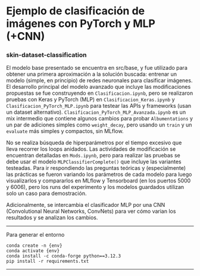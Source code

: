# Ejemplo de clasificación de imágenes con PyTorch y MLP (+CNN)

### skin-dataset-classification

El modelo base presentado se encuentra en src/base, y fue utilizado para obtener una primera aproximación a la solución buscada: entrenar un modelo (simple, en principio) de redes neuronales para clasificar imágenes. El desarrollo principal del modelo avanzado que incluye las modificaciones propuestas se fue construyendo en `Clasificacion.ipynb`, pero se realizaron pruebas con Keras y PyTorch (MLP) en `Clasificacion_Keras.ipynb` y `Clasificacion_PyTorch_MLP.ipynb` para testear las APIs y frameworks (usan un dataset alternativo). `Clasificacion_PyTorch_MLP_Avanzada.ipynb` es un mix intermedio que contiene algunos cambios para probar `Albumentations` y un par de adiciones simples como `weight_decay`, pero usando un `train` y un `evaluate` más simples y compactos, sin MLflow.

No se realiza búsqueda de hiperparámetros por el tiempo excesivo que lleva recorrer los loops anidados. Las actividades de modificación se encuentran detalladas en `Mods.ipynb`, pero para realizar las pruebas se debe usar el modelo `MLPClassifierComplete()` que incluye las variantes testeadas. Para ir respondiendo las preguntas teóricas y (especialmente) las prácticas se fueron variando los parámetros de cada modelo para luego visualizarlos y compararlos en MLflow y Tensorboard (en los puertos 5000 y 6006), pero los runs del experimento y los modelos guardados utilizan solo un caso para demostración.

Adicionalmente, se intercambia el clasificador MLP por una CNN (Convolutional Neural Networks, ConvNets) para ver cómo varian los resultados y se analizan los cambios.

---

Para generar el entorno

```
conda create -n {env}  
conda activate {env}  
conda install -c conda-forge python==3.12.3  
pip install -r requirements.txt  
```

---
